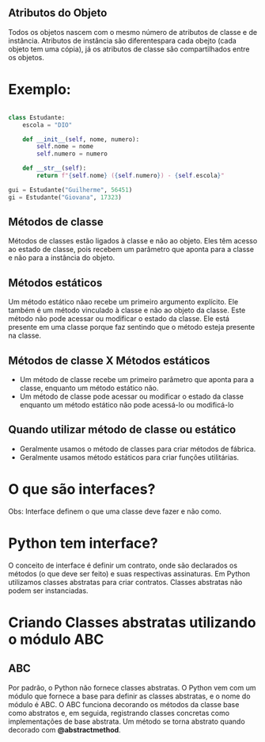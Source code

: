## Atributos do Objeto

Todos os objetos nascem com o mesmo número de atributos de classe e de instância. Atributos de instância são diferentespara cada obejto (cada objeto tem uma cópia), já os atributos de classe são compartilhados entre os objetos.

# Exemplo:

``` Python

class Estudante:
    escola = "DIO"

    def __init__(self, nome, numero):
        self.nome = nome
        self.numero = numero

    def __str__(self):
        return f"{self.nome} ({self.numero}) - {self.escola}"

gui = Estudante("Guilherme", 56451)
gi = Estudante("Giovana", 17323)

```

## Métodos de classe

Métodos de classes estão ligados à classe e não ao objeto. Eles têm acesso ao estado de classe, pois recebem um parâmetro que aponta para a classe e não para a instância do objeto.

## Métodos estáticos

Um método estático nãao recebe um primeiro argumento explícito. Ele também é um método vinculado à classe e não ao objeto da classe. Este método não pode acessar ou modificar o estado da classe. Ele está presente em uma classe porque faz sentindo que o método esteja presente na classe.

## Métodos de classe X Métodos estáticos

* Um método de classe recebe um primeiro parâmetro que aponta para a classe, enquanto um método estático não.
* Um método de classe pode acessar ou modificar o estado da classe enquanto um método estático não pode acessá-lo ou modificá-lo

## Quando utilizar método de classe ou estático 

* Geralmente usamos o método de classes para criar métodos de fábrica.
* Geralmente usamos método estáticos para criar funções utilitárias.

# O que são interfaces?

Obs: Interface definem o que uma classe deve fazer e não como.

# Python tem interface?

O conceito de interface é definir um contrato, onde são declarados os métodos (o que deve ser feito) e suas respectivas assinaturas. Em Python utilizamos classes abstratas para criar contratos. Classes abstratas não podem ser instanciadas.

# Criando Classes abstratas utilizando o módulo ABC

## ABC

Por padrão, o Python não fornece classes abstratas. O Python vem com um módulo que fornece a base para definir as classes abstratas, e o nome do módulo é ABC. O ABC funciona decorando os métodos da classe base como abstratos e, em seguida, registrando classes concretas como implementações de base abstrata. Um método se torna abstrato quando decorado com **@abstractmethod**.